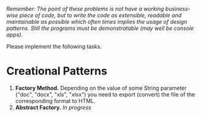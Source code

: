 *Remember: The point of these problems is not have a working business-wise piece of code, but to write the code as extensible, readable and maintainable as possible which often times implies the usage of design patterns. Still the programs must be demonstratable (may well be console apps).*

Please implement the following tasks.

# Creational Patterns

1. **Factory Method.** Depending on the value of some String parameter ("doc", "docx", "xls", "xlsx") you need to export (convert) the file of the corresponding format to HTML.
2. **Abstract Factory.** *In progress*
